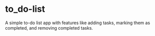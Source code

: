 # to_do-list
A simple to-do list app with features like adding tasks, marking them as completed, and removing completed tasks.
